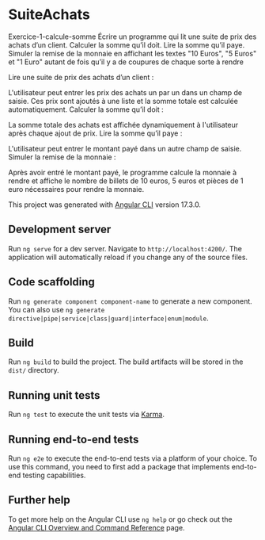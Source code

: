 # SuiteAchats

Exercice-1-calcule-somme
Écrire un programme qui lit une suite de prix des achats d’un client. Calculer la somme qu’il doit. Lire la somme qu’il paye. Simuler la remise de la monnaie en affichant les textes "10 Euros", "5 Euros" et "1 Euro" autant de fois qu’il y a de coupures de chaque sorte à rendre

Lire une suite de prix des achats d’un client :

L'utilisateur peut entrer les prix des achats un par un dans un champ de saisie. Ces prix sont ajoutés à une liste et la somme totale est calculée automatiquement. Calculer la somme qu’il doit :

La somme totale des achats est affichée dynamiquement à l'utilisateur après chaque ajout de prix. Lire la somme qu’il paye :

L'utilisateur peut entrer le montant payé dans un autre champ de saisie. Simuler la remise de la monnaie :

Après avoir entré le montant payé, le programme calcule la monnaie à rendre et affiche le nombre de billets de 10 euros, 5 euros et pièces de 1 euro nécessaires pour rendre la monnaie.




This project was generated with [Angular CLI](https://github.com/angular/angular-cli) version 17.3.0.

## Development server

Run `ng serve` for a dev server. Navigate to `http://localhost:4200/`. The application will automatically reload if you change any of the source files.

## Code scaffolding

Run `ng generate component component-name` to generate a new component. You can also use `ng generate directive|pipe|service|class|guard|interface|enum|module`.

## Build

Run `ng build` to build the project. The build artifacts will be stored in the `dist/` directory.

## Running unit tests

Run `ng test` to execute the unit tests via [Karma](https://karma-runner.github.io).

## Running end-to-end tests

Run `ng e2e` to execute the end-to-end tests via a platform of your choice. To use this command, you need to first add a package that implements end-to-end testing capabilities.

## Further help

To get more help on the Angular CLI use `ng help` or go check out the [Angular CLI Overview and Command Reference](https://angular.io/cli) page.
